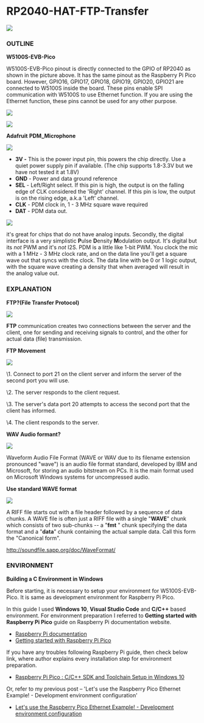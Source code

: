 # RP2040-HAT-FTP-Transfer

![][link-transfer]



### OUTLINE

**W5100S-EVB-Pico**

W5100S-EVB-Pico pinout is directly connected to the GPIO of RP2040 as shown in the picture above. It has the same pinout as the Raspberry Pi Pico board. However, GPIO16, GPIO17, GPIO18, GPIO19, GPIO20, GPIO21 are connected to W5100S inside the board. These pins enable SPI communication with W5100S to use Ethernet function. If you are using the Ethernet function, these pins cannot be used for any other purpose.

![][link-w5100s-evb-pico]

![][link-w5100s-evb-pico-pinout]







**Adafruit** **PDM_Microphone**

![][link-Adafruit_pdm-microphone]



- **3V -** This is the power input pin, this powers the chip directly. Use a quiet power supply pin if available. (The chip supports 1.8-3.3V but we have not tested it at 1.8V)
- **GND** - Power and data ground reference
- **SEL** - Left/Right select. If this pin is high, the output is on the falling edge of CLK considered the 'Right' channel. If this pin is low, the output is on the rising edge, a.k.a 'Left' channel.
- **CLK** - PDM clock in, 1 - 3 MHz square wave required
- **DAT** - PDM data out.



![][link-pdm_pulse]

it's great for chips that do not have analog inputs. Secondly, the digital interface is a very simplistic **P**ulse **D**ensity **M**odulation output. It's digital but its *not* PWM and it's *not* I2S. PDM is a little like 1-bit PWM. You clock the mic with a 1 MHz - 3 MHz clock rate, and on the data line you'll get a square wave out that syncs with the clock. The data line with be 0 or 1 logic output, with the square wave creating a density that when averaged will result in the analog value out.





### EXPLANATION

**FTP?(File Transfer Protocol)**

![][link-ftp_client_connection_1]

**FTP** communication creates two connections between the server and the client, one for sending and receiving signals to control, and the other for actual data (file) transmission.



**FTP Movement**

![][link-ftp_client_connection_2]

\1. Connect to port 21 on the client server and inform the server of the second port you will use.

\2. The server responds to the client request.

\3. The server's data port 20 attempts to access the second port that the client has informed.

\4. The client responds to the server.



**WAV Audio formant?**

![][link-wav_audio]

Waveform Audio File Format (WAVE or WAV due to its filename extension pronounced "wave") is an audio file format standard, developed by IBM and Microsoft, for storing an audio bitstream on PCs. It is the main format used on Microsoft Windows systems for uncompressed audio.



**Use standard WAVE format**

![][link-wav_format]

A RIFF file starts out with a file header followed by a sequence of data chunks. A WAVE file is often just a RIFF file with a single "**WAVE**" chunk which consists of two sub-chunks -- a "**fmt** " chunk specifying the data format and a "**data**" chunk containing the actual sample data. Call this form the "Canonical form".

http://soundfile.sapp.org/doc/WaveFormat/



### ENVIRONMENT

**Building a C Environment in Windows**

Before starting, it is necessary to setup your environment for W5100S-EVB-Pico. It is same as development environment for Raspberry Pi Pico.

In this guide I used **Windows 10**, **Visual Studio Code** and **C/C++** based environment. For environment preparation I referred to **Getting started with Raspberry Pi Pico** guide on Raspberry Pi documentation website.

- [Raspberry Pi documentation](https://www.raspberrypi.com/documentation/microcontrollers/raspberry-pi-pico.html)
- [Getting started with Raspberry Pi Pico](https://datasheets.raspberrypi.com/pico/getting-started-with-pico.pdf)

If you have any troubles following Raspberry Pi guide, then check below link, where author explains every installation step for environment preparation.

- [Raspberry Pi Pico : C/C++ SDK and Toolchain Setup in Windows 10](https://www.arnabkumardas.com/platforms/rp2040/raspberry-pi-pico-sdk-and-toolchain-setup-in-windows-10/)

Or, refer to my previous post – 'Let's use the Raspberry Pico Ethernet Example! - Development environment configuration'

- [Let's use the Raspberry Pico Ethernet Example! - Development environment configuration](https://blog.naver.com/forever4191/222515594184)







<!--
Link
-->

[link-transfer]: https://github.com/Wiznet/RP2040-HAT-SOUND-C/blob/FTP-Microphone/static/images/ftp_pdm_microphone/FTP%20Transfer.png
[link-w5100s-evb-pico]: https://github.com/Wiznet/RP2040-HAT-SOUND-C/blob/FTP-Microphone/static/images/ftp_pdm_microphone/w5100s-evb-pico.png
[link-w5100s-evb-pico-pinout]: https://github.com/Wiznet/RP2040-HAT-SOUND-C/blob/FTP-Microphone/static/images/ftp_pdm_microphone/w5100s-evb-pico-pinout.png
[link-Adafruit_pdm-microphone]:https://github.com/Wiznet/RP2040-HAT-SOUND-C/blob/FTP-Microphone/static/images/ftp_pdm_microphone/Adafruit_pdm-microphone.png
[link-pdm_pulse]:https://github.com/Wiznet/RP2040-HAT-SOUND-C/blob/FTP-Microphone/static/images/ftp_pdm_microphone/pdm_pulse.png
[link-ftp_client_connection_1]:https://github.com/Wiznet/RP2040-HAT-SOUND-C/blob/FTP-Microphone/static/images/ftp_pdm_microphone/ftp_client_connection_1.png
[link-ftp_client_connection_2]:https://github.com/Wiznet/RP2040-HAT-SOUND-C/blob/FTP-Microphone/static/images/ftp_pdm_microphone/ftp_client_connection_2.png
[link-wav_audio]:https://github.com/Wiznet/RP2040-HAT-SOUND-C/blob/FTP-Microphone/static/images/ftp_pdm_microphone/wav_audio.png

[link-wav_format]:https://github.com/Wiznet/RP2040-HAT-SOUND-C/blob/FTP-Microphone/static/images/ftp_pdm_microphone/wav_format.png

